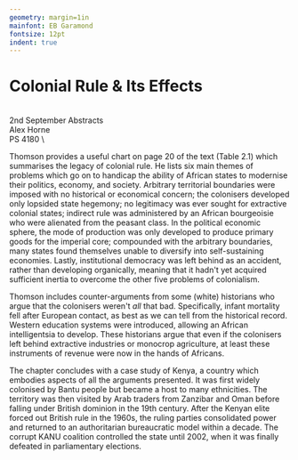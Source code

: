 ```yaml
---
geometry: margin=1in
mainfont: EB Garamond
fontsize: 12pt
indent: true
---
```


# Colonial Rule \& Its Effects
\
2nd September Abstracts
\
Alex Horne
\
PS 4180
\


Thomson provides a useful chart on page 20 of the text (Table 2.1) which summarises the legacy of colonial rule. He lists six main themes of problems which go on to handicap the ability of African states to modernise their politics, economy, and society. Arbitrary territorial boundaries were imposed with no historical or economical concern; the colonisers developed only lopsided state hegemony; no legitimacy was ever sought for extractive colonial states; indirect rule was administered by an African bourgeoisie who were alienated from the peasant class. In the political economic sphere, the mode of production was only developed to produce primary goods for the imperial core; compounded with the arbitrary boundaries, many states found themselves unable to diversify into self-sustaining economies. Lastly, institutional democracy was left behind as an accident, rather than developing organically, meaning that it hadn't yet acquired sufficient inertia to overcome the other five problems of colonialism.

Thomson includes counter-arguments from some (white) historians who argue that the colonisers weren't *all* that bad. Specifically, infant mortality fell after European contact, as best as we can tell from the historical record. Western education systems were introduced, allowing an African intelligentsia to develop. These historians argue that even if the colonisers left behind extractive industries or monocrop agriculture, at least these instruments of revenue were now in the hands of Africans. 

The chapter concludes with a case study of Kenya, a country which embodies aspects of all the arguments presented. It was first widely colonised by Bantu people but became a host to many ethnicities. The territory was then visited by Arab traders from Zanzibar and Oman before falling under British dominion in the 19th century. After the Kenyan elite forced out British rule in the 1960s, the ruling parties consolidated power and returned to an authoritarian bureaucratic model within a decade. The corrupt KANU coalition controlled the state until 2002, when it was finally defeated in parliamentary elections.  

